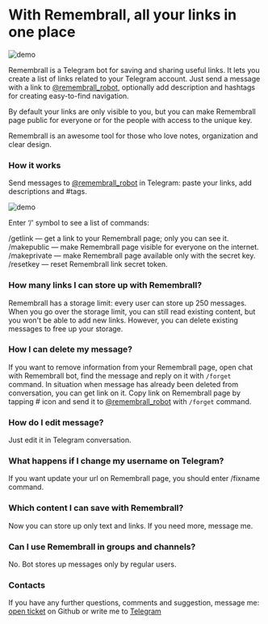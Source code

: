 # With Remembrall, all your links in one place

![demo](https://user-images.githubusercontent.com/454185/67787765-b41e2b00-faa3-11e9-8f5c-663d1e2a65cd.png)

Remembrall is a Telegram bot for saving and sharing useful links. It lets you create a list of links related to your Telegram account. Just send a message with a link to [@remembrall_robot](https://tgram.lukin/remembrall_robot), optionally add description and hashtags for creating easy-to-find navigation. 

By default your links are only visible to you, but you can make Remembrall page public for everyone or for the people with access to the unique key. 

Remembrall is an awesome tool for those who love notes, organization and clear design. 


### Hоw it works 

Send messages to [@remembrall_robot](https://tgram.lukin/remembrall_robot) in Telegram: paste your links, add descriptions and #tags. 

![demo](https://user-images.githubusercontent.com/454185/67789506-ae761480-faa6-11e9-9d56-02964f7cd148.png)

Enter ‘/’ symbol to see a list of commands: 

/getlink — get a link to your Remembrall page; only you can see it.  
/makepublic — make Remembrall page visible for everyone on the internet.  
/makeprivate — make Remembrall page available only with the secret key.  
/resetkey — reset Remembrall link secret token.  


### How many links I can store up with Remembrall?

Remembrall has a storage limit: every user can store up 250 messages. When you go over the storage limit, you can still read existing content, but you won't be able to add new links. However, you can delete existing messages to free up your storage.

### How I can delete my message? 

If you want to remove information from your Remembrall page, open chat with Remembrall bot, find the message and reply on it with `/forget` command. In situation when message has already been deleted from conversation, you can get link on it. Copy link on Remembrall page by tapping # icon and send it to [@remembrall_robot](https://tgram.lukin/remembrall_robot) with `/forget` command.

### How do I edit message? 

Just edit it in Telegram conversation. 

### What happens if I change my username on Telegram?

If you want update your url on Remembrall page, you should enter /fixname command.

### Which content I can save with Remembrall? 

Now you can store up only text and links. If you need more, message me.

### Can I use Remembrall in groups and channels?

No. Bot stores up messages only by regular users.

### Contacts
If you have any further questions, comments and suggestion, message me: [open ticket](https://github.com/antonlukin/remembrall/issues/new) on Github or write me to [Telegram](https://tgram.lukin/lukin)